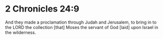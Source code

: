 # 2 Chronicles 24:9

And they made a proclamation through Judah and Jerusalem, to bring in to the LORD the collection [that] Moses the servant of God [laid] upon Israel in the wilderness.